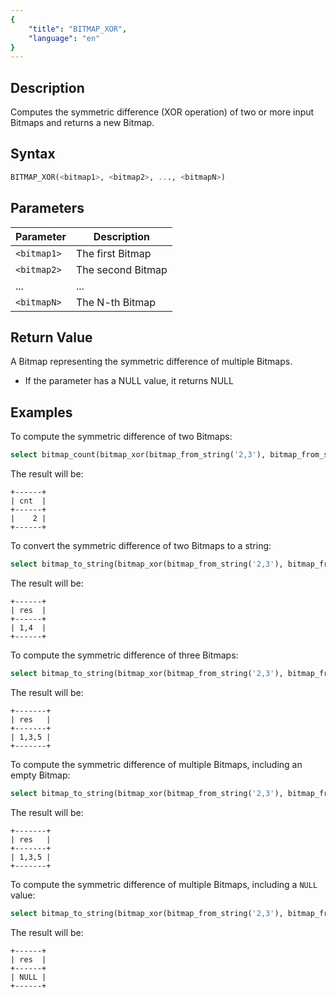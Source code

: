 ```yaml
---
{
    "title": "BITMAP_XOR",
    "language": "en"
}
---
```


## Description

Computes the symmetric difference (XOR operation) of two or more input Bitmaps and returns a new Bitmap.

## Syntax

```sql
BITMAP_XOR(<bitmap1>, <bitmap2>, ..., <bitmapN>)
```

## Parameters

| Parameter   | Description       |
|-------------|-------------------|
| `<bitmap1>` | The first Bitmap  |
| `<bitmap2>` | The second Bitmap |
| ...         | ...               |
| `<bitmapN>` | The N-th Bitmap   |

## Return Value

A Bitmap representing the symmetric difference of multiple Bitmaps.
- If the parameter has a NULL value, it returns NULL

## Examples

To compute the symmetric difference of two Bitmaps:

```sql
select bitmap_count(bitmap_xor(bitmap_from_string('2,3'), bitmap_from_string('1,2,3,4'))) cnt;
```

The result will be:

```text
+------+
| cnt  |
+------+
|    2 |
+------+
```

To convert the symmetric difference of two Bitmaps to a string:

```sql
select bitmap_to_string(bitmap_xor(bitmap_from_string('2,3'), bitmap_from_string('1,2,3,4'))) res;
```

The result will be:

```text
+------+
| res  |
+------+
| 1,4  |
+------+
```

To compute the symmetric difference of three Bitmaps:

```sql
select bitmap_to_string(bitmap_xor(bitmap_from_string('2,3'), bitmap_from_string('1,2,3,4'), bitmap_from_string('3,4,5'))) res;
```

The result will be:

```text
+-------+
| res   |
+-------+
| 1,3,5 |
+-------+
```

To compute the symmetric difference of multiple Bitmaps, including an empty Bitmap:

```sql
select bitmap_to_string(bitmap_xor(bitmap_from_string('2,3'), bitmap_from_string('1,2,3,4'), bitmap_from_string('3,4,5'), bitmap_empty())) res;
```

The result will be:

```text
+-------+
| res   |
+-------+
| 1,3,5 |
+-------+
```

To compute the symmetric difference of multiple Bitmaps, including a `NULL` value:

```sql
select bitmap_to_string(bitmap_xor(bitmap_from_string('2,3'), bitmap_from_string('1,2,3,4'), bitmap_from_string('3,4,5'), NULL)) res;
```

The result will be:

```text
+------+
| res  |
+------+
| NULL |
+------+
```
